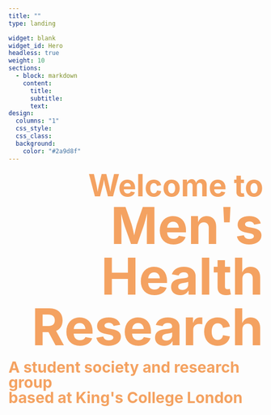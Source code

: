 ```yaml
---
title: ""
type: landing

widget: blank
widget_id: Hero
headless: true
weight: 10
sections:
  - block: markdown
    content:
      title: 
      subtitle: 
      text: 
design:
  columns: "1"
  css_style:
  css_class:
  background:
    color: "#2a9d8f"
---
```

<p style="text-align:right; line-height:1;">
<span style="color:#f4a261;font-weight:700;font-size:60px">
    Welcome to
</span>
<br>
<span style="color:#f4a261;font-weight:700;font-size:100px">
    Men's Health Research
</span>
</p>
<p style="text-align:left; line-height:1;">
<span style="color:#f4a261;font-weight:700;font-size:30px">
    A student society and research group 
<br>based at King's College London
</span>
</p>
